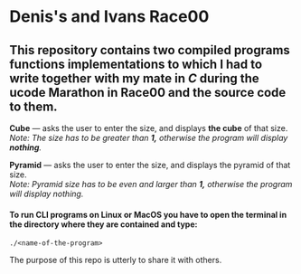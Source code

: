 # Denis's and Ivans Race00

## This repository contains two compiled programs functions implementations to which I had to write together with my mate in *C* during the ucode Marathon in Race00 and the source code to them.

**Cube** — asks the user to enter the size, and displays **the cube** of that size. \
*Note: The size has to be greater than **1,** otherwise the program will display **nothing**.*

**Pyramid** — asks the user to enter the size, and displays the pyramid of that size. \
*Note: Pyramid size has to be even and larger than **1,** otherwise the program will display nothing.*

#### To run **CLI programs** on **Linux** or **MacOS** you have to open the terminal in the directory where they are contained and type:
```./<name-of-the-program>```

The purpose of this repo is utterly to share it with others.
